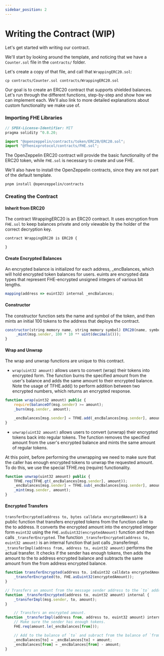 ```yaml
---
sidebar_position: 2
---
```


# Writing the Contract (WIP)

Let's get started with writing our contract.

We'll start by looking around the template, and noticing that we have a `Counter.sol` file in the `contracts/` folder. 

Let's create a copy of that file, and call that `WrappingERC20.sol`:

```shell
cp contracts/Counter.sol contracts/WrappingERC20.sol
```

Our goal is to create an ERC20 contract that supports shielded balances. 
Let's run through the different functions, step-by-step and show how we can implement each. We'll also link to more detailed explanations about custom functionality we make use of.

### Importing FHE Libraries

```javascript
// SPDX-License-Identifier: MIT
pragma solidity ^0.8.20;

import "@openzeppelin/contracts/token/ERC20/ERC20.sol";
import "@fhenixprotocol/contracts/FHE.sol";
```

The OpenZeppelin ERC20 contract will provide the basic functionality of the ERC20 token, while `FHE.sol` is necessary to create and use FHE. 

We'll also have to install the OpenZeppelin contracts, since they are not part of the default template.

```shell
pnpm install @openzeppelin/contracts
```

### Creating the Contract

#### Inherit from ERC20

The contract WrappingERC20 is an ERC20 contract. It uses encryption from `FHE.sol` to keep balances private and only viewable by the holder of the correct decryption key.

```javascript
contract WrappingERC20 is ERC20 {

}
```

#### Create Encrypted Balances

An encrypted balance is initialized for each address, _encBalances, which will hold encrypted token balances for users. euints are encrypted data types that represent FHE-encrypted unsigned integers of various bit lengths.
```javascript
mapping(address => euint32) internal _encBalances;
```

#### Constructor

The constructor function sets the name and symbol of the token, and then mints an initial 100 tokens to the address that deploys the contract.

```javascript
constructor(string memory name, string memory symbol) ERC20(name, symbol) {
     _mint(msg.sender, 100 * 10 ** uint(decimals()));
}
```

#### Wrap and Unwrap

The wrap and unwrap functions are unique to this contract.

* `wrap(uint32 amount)` allows users to convert (wrap) their tokens into encrypted form. The function burns the specified amount from the user's balance and adds the same amount to their encrypted balance. Note the usage of TFHE.add() to perform addition between two encrypted numbers, which returns an encrypted response.

```javascript
function wrap(uint32 amount) public {
    require(balanceOf(msg.sender) >= amount);
    _burn(msg.sender, amount);

    _encBalances[msg.sender] = TFHE.add(_encBalances[msg.sender], amount);
}
```

* `unwrap(uint32 amount)` allows users to convert (unwrap) their encrypted tokens back into regular tokens. The function removes the specified amount from the user's encrypted balance and mints the same amount of regular tokens. 

At this point, before performing the unwrapping we need to make sure that the caller has enough encrypted tokens to unwrap the requested amount. To do this, we use the special TFHE.req (require) functionality.

```javascript
function unwrap(uint32 amount) public { 
    TFHE.req(TFHE.gt(_encBalances[msg.sender], amount));
    _encBalances[msg.sender] = TFHE.sub(_encBalances[msg.sender], amount);
    _mint(msg.sender, amount);
}
```

#### Encrypted Transfers

`transferEncrypted(address to, bytes calldata encryptedAmount)` is a public function that transfers encrypted tokens from the function caller to the to address. It converts the encrypted amount into the encrypted integer form `euint32` using the `FHE.asEuint32(encryptedAmount)` function and then calls `_transferEncrypted`.
The function `_transferEncrypted(address to, euint32 amount)` is an internal function that just calls _transferImpl.
`_transferImpl(address from, address to, euint32 amount)` performs the actual transfer. It checks if the sender has enough tokens, then adds the amount to the to address encrypted balance and subtracts the same amount from the from address encrypted balance.

```javascript
function transferEncrypted(address to, inEuint32 calldata encryptedAmount) public {
    _transferEncrypted(to, FHE.asEuint32(encryptedAmount));
}

// Transfers an amount from the message sender address to the `to` address.
function _transferEncrypted(address to, euint32 amount) internal {
    _transferImpl(msg.sender, to, amount);
}

    // Transfers an encrypted amount.
function _transferImpl(address from, address to, euint32 amount) internal {
    // Make sure the sender has enough tokens.
    FHE.req(amount.le(_encBalances[from]));

    // Add to the balance of `to` and subract from the balance of `from`.
    _encBalances[to] = _encBalances[to] + amount;
    _encBalances[from] = _encBalances[from] - amount;
}
```

